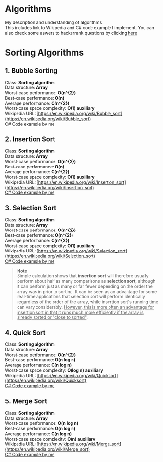 # Algorithms
My description and understanding of algorithms<br>
This includes link to Wikipedia and C# code example I implement.
You can also check some aswers to hackerrank questions by clicking [here](https://github.com/mkhodary/hackerrank)

# Sorting Algorithms
## 1. Bubble Sorting
Class: <b>Sorting algorithm</b> <br>
Data structure:	<b>Array</b> <br>
Worst-case performance: <b>O(n^{2})</b> <br>
Best-case performance: <b>O(n)</b> <br>
Average performance: <b>O(n^{2})</b> <br>
Worst-case space complexity: <b>O(1) auxiliary</b> <br>
Wikipedia URL: [https://en.wikipedia.org/wiki/Bubble_sort](https://en.wikipedia.org/wiki/Bubble_sort)<br>
[C# Code example by me](https://github.com/mkhodary/algorithms/blob/master/Algorithms/Algorithms/Sorting/1_BubbleSort.cs) <br>

## 2. Insertion Sort
Class: <b>Sorting algorithm</b> <br>
Data structure:	<b>Array</b> <br>
Worst-case performance: <b>O(n^{2})</b> <br>
Best-case performance: <b>O(n)</b> <br>
Average performance: <b>O(n^{2})</b> <br>
Worst-case space complexity: <b>O(1) auxiliary</b> <br>
Wikipedia URL: [https://en.wikipedia.org/wiki/Insertion_sort](https://en.wikipedia.org/wiki/Insertion_sort)<br>
[C# Code example by me](https://github.com/mkhodary/algorithms/blob/master/Algorithms/Algorithms/Sorting/2_InsertionSort.cs) <br>

## 3. Selection Sort
Class: <b>Sorting algorithm</b> <br>
Data structure:	<b>Array</b> <br>
Worst-case performance: <b>O(n^{2})</b> <br>
Best-case performance: <b>O(n^{2})</b> <br>
Average performance: <b>O(n^{2})</b> <br>
Worst-case space complexity: <b>O(1) auxiliary</b> <br>
Wikipedia URL: [https://en.wikipedia.org/wiki/Selection_sort](https://en.wikipedia.org/wiki/Selection_sort)<br>
[C# Code example by me](https://github.com/mkhodary/algorithms/blob/master/Algorithms/Algorithms/Sorting/3_SelectionSort.cs) <br>

>**Note**<br>
Simple calculation shows that <b>insertion sort</b> will therefore usually perform about half as many comparisons as <b>selection sort</b>, although it can perform just as many or far fewer depending on the order the array was in prior to sorting. It can be seen as an advantage for some real-time applications that selection sort will perform identically regardless of the order of the array, while insertion sort's running time can vary considerably. <u>However, this is more often an advantage for insertion sort in that it runs much more efficiently if the array is already sorted or "close to sorted"</u>.

## 4. Quick Sort
Class: <b>Sorting algorithm</b> <br>
Data structure:	<b>Array</b> <br>
Worst-case performance: <b>O(n^{2})</b> <br>
Best-case performance: <b>O(n log n)</b> <br>
Average performance: <b>O(n log n)</b> <br>
Worst-case space complexity: <b>O(log n) auxiliary</b> <br>
Wikipedia URL: [https://en.wikipedia.org/wiki/Quicksort](https://en.wikipedia.org/wiki/Quicksort)<br>
[C# Code example by me](https://github.com/mkhodary/algorithms/blob/master/Algorithms/Algorithms/Sorting/4_QuickSort.cs) <br>

## 5. Merge Sort
Class: <b>Sorting algorithm</b> <br>
Data structure:	<b>Array</b> <br>
Worst-case performance: <b>O(n log n)</b> <br>
Best-case performance: <b>O(n log n)</b> <br>
Average performance: <b>O(n log n)</b> <br>
Worst-case space complexity: <b>O(n) auxiliary</b> <br>
Wikipedia URL: [https://en.wikipedia.org/wiki/Merge_sort](https://en.wikipedia.org/wiki/Merge_sort)<br>
[C# Code example by me](https://github.com/mkhodary/algorithms/blob/master/Algorithms/Algorithms/Sorting/5_MergeSort.cs) <br>
